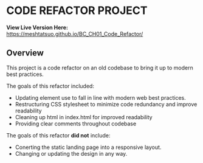 # CODE REFACTOR PROJECT

**View Live Version Here:** https://meshtatsuo.github.io/BC_CH01_Code_Refactor/

## Overview

This project is a code refactor on an old codebase to bring it up to modern best practices.

The goals of this refactor included:

- Updating element use to fall in line with modern web best practices.
- Restructuring CSS stylesheet to minimize code redundancy and improve readability
- Cleaning up html in index.html for improved readability
- Providing clear comments throughout codebase

The goals of this refactor **did not** include:

- Conerting the static landing page into a responsive layout.
- Changing or updating the design in any way.
